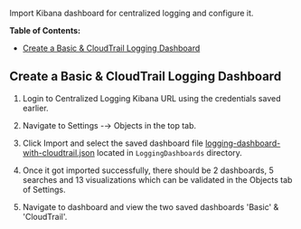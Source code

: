 Import Kibana dashboard for centralized logging and configure it.

**Table of Contents:**
-   [Create a Basic & CloudTrail Logging Dashboard](#create-a-basic--cloudtrail-logging-dashboard)

## Create a Basic & CloudTrail Logging Dashboard

1.  Login to Centralized Logging Kibana URL using the credentials saved earlier.

2.  Navigate to Settings -→ Objects in the top tab.

3.  Click Import and select the saved dashboard file [logging-dashboard-with-cloudtrail.json](../LoggingDashboards/logging-dashboard-with-cloudtrail.json) located in `LoggingDashboards` directory.

4.  Once it got imported successfully, there should be 2 dashboards, 5 searches and 13 visualizations which can be validated in the Objects tab of Settings.

5.  Navigate to dashboard and view the two saved dashboards 'Basic' & 'CloudTrail'.
